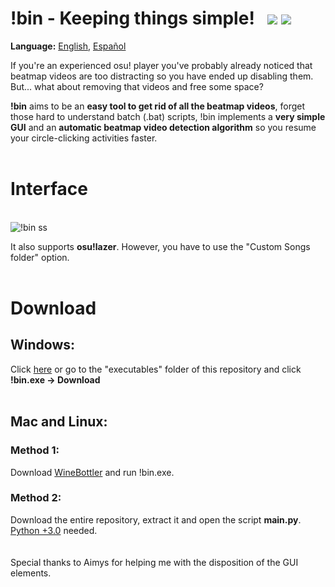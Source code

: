 # !bin - Keeping things simple! &nbsp; <img src="https://img.shields.io/badge/version-1.1__2-brightgreen"></img> <img src="https://img.shields.io/github/license/Axyss/-bin"></img>

<b>Language:</b> <a href="https://github.com/Axyss/-bin#bin---keeping-things-simple--v11">English</a>, <a href="https://github.com/Axyss/-bin/blob/master/README_es_ES.md#bin---keeping-things-simple--v11">Español</a>

If you're an experienced osu! player you've probably already noticed that beatmap videos are too distracting so you have ended up disabling them. 
But... what about removing that videos and free some space?

<b>!bin</b> aims to be an __easy tool to get rid of all the beatmap videos__, forget those hard to understand batch (.bat) scripts, !bin implements a __very simple GUI__ and an __automatic beatmap video detection algorithm__ so you resume your circle-clicking activities faster.
<br/>
<br/>
# Interface
<br/>![!bin ss](https://i.imgur.com/xeKsiqQ.png)

It also supports <b>osu!lazer</b>. However, you have to use the "Custom Songs folder" option.
<br/>
<br/>
# Download
<h2>Windows:</h2>
Click <a href="https://github.com/Axyss/-bin/raw/master/executables/!bin.exe">here</a> or go to the "executables" folder of this repository and click  <b>!bin.exe -> Download</b><br/>
<br/>
<h2>Mac and Linux:</h2>
<h3>Method 1:</h3>
Download <a href="http://winebottler.kronenberg.org/">WineBottler</a> and run !bin.exe.
<h3>Method 2:</h3>
Download the entire repository, extract it and open the script <b>main.py</b>. <a href="https://www.python.org/downloads/">Python +3.0</a> needed.
<br/>&nbsp; 
<br/>&nbsp; <br/>
Special thanks to Aimys for helping me with the disposition of the GUI elements.
